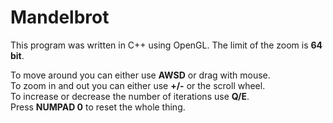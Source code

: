 # Mandelbrot
This program was written in C++ using OpenGL. The limit of the zoom is **64 bit**.

To move around you can either use **AWSD** or drag with mouse.  
To zoom in and out you can either use **+/-** or the scroll wheel.  
To increase or decrease the number of iterations use **Q/E**.  
Press **NUMPAD 0** to reset the whole thing. 
